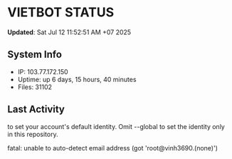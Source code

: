 # VIETBOT STATUS
**Updated**: Sat Jul 12 11:52:51 AM +07 2025

## System Info
- IP: 103.77.172.150
- Uptime: up 6 days, 15 hours, 40 minutes
- Files: 31102

## Last Activity

to set your account's default identity.
Omit --global to set the identity only in this repository.

fatal: unable to auto-detect email address (got 'root@vinh3690.(none)')
